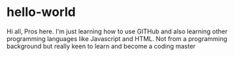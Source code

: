 # hello-world

Hi all, Pros here. I'm just learning how to use GITHub and also learning other programming languages like Javascript and HTML. Not from a programming background but really keen to learn and become a coding master
